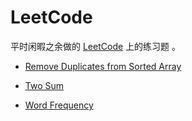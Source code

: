# LeetCode

平时闲暇之余做的 [LeetCode](https://leetcode.com/) 上的练习题 。

* [Remove Duplicates from Sorted Array](./remove-duplicates-from-sorted-array/remove-duplicates-from-sorted-array.md)

* [Two Sum](./two-sum/two_sum.md)

* [Word Frequency](./word-frequency/word-frequency.md)